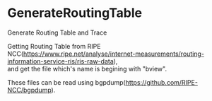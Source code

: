 # GenerateRoutingTable
Generate Routing Table and Trace
  
Getting Routing Table from RIPE NCC(https://www.ripe.net/analyse/internet-measurements/routing-information-service-ris/ris-raw-data),  
and get the file which's name is begining with "bview".  
  
These files can be read using bgpdump(https://github.com/RIPE-NCC/bgpdump).
